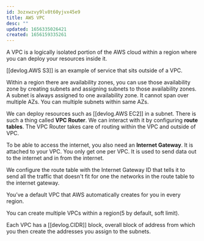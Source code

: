 ```yaml
---
id: 3ozxwzvy9lv8t60yjvx45e9
title: AWS VPC
desc: ""
updated: 1656335026421
created: 1656159335261
---
```


A VPC is a logically isolated portion of the AWS cloud within a region where you can deploy your resources inside it.

[[devlog.AWS S3]] is an example of service that sits outside of a VPC.

Within a region there are availability zones, you can use those availability zone by creating subnets and assigning subnets to those availability zones. A subnet is always assigned to one availability zone. It cannot span over multiple AZs. You can multiple subnets within same AZs.

We can deploy resources such as [[devlog.AWS EC2]] in a subnet. There is such a thing called **VPC Router**. We can interact with it by configuring **route tables**. The VPC Router takes care of routing within the VPC and outside of VPC.

To be able to access the internet, you also need an **Internet Gateway**. It is attached to your VPC. You only get one per VPC. It is used to send data out to the internet and in from the internet.

We configure the route table with the Internet Gateway ID that tells it to send all the traffic that doesn't fit for one the networks in the route table to the internet gateway.

You’ve a default VPC that AWS automatically creates for you in every region.

You can create multiple VPCs within a region(5 by default, soft limit).

Each VPC has a [[devlog.CIDR]] block, overall block of address from which you then create the addresses you assign to the subnets.
